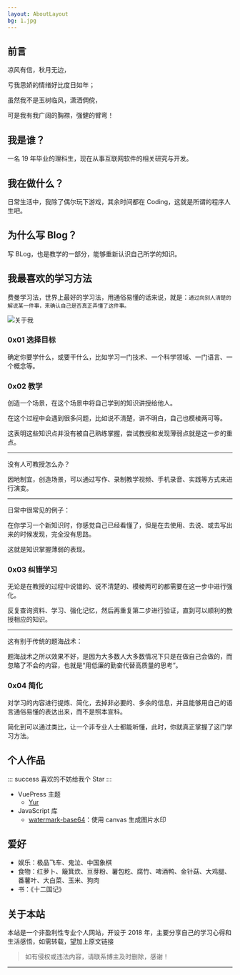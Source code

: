 ```yaml
---
layout: AboutLayout
bg: 1.jpg
---
```

## 前言

凉风有信，秋月无边，

亏我思娇的情绪好比度日如年；

虽然我不是玉树临风，潇洒倜傥，

可是我有我广阔的胸襟，强健的臂弯！

## 我是谁？

一名 19 年毕业的理科生，现在从事互联网软件的相关研究与开发。

## 我在做什么？

日常生活中，我除了偶尔玩下游戏，其余时间都在 Coding，这就是所谓的程序人生吧。

## 为什么写 Blog？

写 BLog，也是教学的一部分，能够重新认识自己所学的知识。

## 我最喜欢的学习方法

费曼学习法，世界上最好的学习法，用通俗易懂的话来说，就是：`通过向别人清楚的解说某一件事，来确认自己是否真正弄懂了这件事。`

![关于我](/20191017/VHMqWG0C8dJykAjp.png)

### 0x01 选择目标

确定你要学什么，或要干什么，比如学习一门技术、一个科学领域、一门语言、一个概念等。

### 0x02 教学

创造一个场景，在这个场景中将自己学到的知识讲授给他人。

在这个过程中会遇到很多问题，比如说不清楚，讲不明白，自己也模棱两可等。

这表明这些知识点并没有被自己熟练掌握，尝试教授和发现薄弱点就是这一步的重点。

---

没有人可教授怎么办？

因地制宜，创造场景，可以通过写作、录制教学视频、手机录音、实践等方式来进行演变。

---

日常中很常见的例子：

在你学习一个新知识时，你感觉自己已经看懂了，但是在去使用、去说、或去写出来的时候发现，完全没有思路。

这就是知识掌握薄弱的表现。

### 0x03 纠错学习

无论是在教授的过程中说错的、说不清楚的、模棱两可的都需要在这一步中进行强化。

反复查询资料、学习、强化记忆，然后再重复第二步进行验证，直到可以顺利的教授相应的知识。

---

这有别于传统的题海战术：

题海战术之所以效果不好，是因为大多数人大多数情况下只是在做自己会做的，而忽略了不会的内容，也就是“用低廉的勤奋代替高质量的思考”。

### 0x04 简化

对学习的内容进行提炼、简化，去掉非必要的、多余的信息，并且能够用自己的语言通俗易懂的表达出来，而不是照本宣科。

简化到可以通过类比，让一个非专业人士都能听懂，此时，你就真正掌握了这门学习方法。

## 个人作品

::: success
喜欢的不妨给我个 Star
:::

- VuePress 主题
  - [Yur](https://github.com/cnguu/vuepress-theme-yur)
- JavaScript 库
  - [watermark-base64](https://github.com/cnguu/watermark-base64)：使用 canvas 生成图片水印

## 爱好

- 娱乐：极品飞车、鬼泣、中国象棋
- 食物：红萝卜、簸箕炊、豆芽粉、薯包籺、腐竹、啤酒鸭、金针菇、大鸡腿、番薯叶、大白菜、玉米、狗肉
- 书：《十二国记》

## 关于本站

本站是一个非盈利性专业个人网站，开设于 2018 年，主要分享自己的学习心得和生活感悟，如需转载，望加上原文链接

> 如有侵权或违法内容，请联系博主及时删除，感谢！

---
